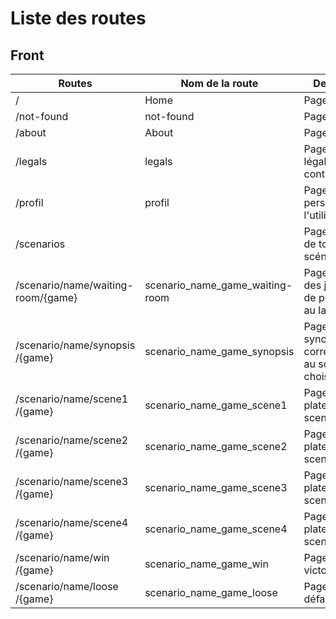 # Liste des routes

## Front

| Routes                             | Nom de la route                 | Description                                               |
|------------------------------------|---------------------------------|-----------------------------------------------------------|
| /                                  | Home                            | Page d'accueil                                            |
| /not-found                         | not-found                       | Page 404                                                  |
| /about                             | About                           | Page à propos                                             |
| /legals                            | legals                          | Page mentions légales et contacts                         |
| /profil                            | profil                          | Page personnelle de l'utilisateur                         |
| /scenarios                         |                                 | Page de listing de tous les scénarios                     |
| /scenario/name/waiting-room/{game} | scenario_name_game_waiting-room | Page d'attente des joueurs et de préparation au lancement |
| /scenario/name/synopsis    /{game} | scenario_name_game_synopsis     | Page de synopsis correspondante au scénario choisi        |
| /scenario/name/scene1      /{game} | scenario_name_game_scene1       | Page de plateau de jeu scene1                             |
| /scenario/name/scene2      /{game} | scenario_name_game_scene2       | Page de plateau de jeu scene2                             |
| /scenario/name/scene3      /{game} | scenario_name_game_scene3       | Page de plateau de jeu scene3                             |
| /scenario/name/scene4      /{game} | scenario_name_game_scene4       | Page de plateau de jeu scene4                             |
| /scenario/name/win         /{game} | scenario_name_game_win          | Page en cas de victoire                                   |
| /scenario/name/loose       /{game} | scenario_name_game_loose        | Page en cas de défaite                                    |
